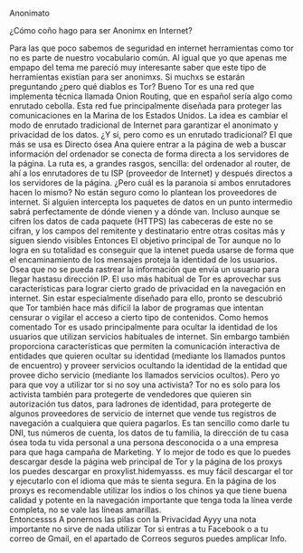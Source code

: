 Anonimato


¿Cómo coño hago para ser Anonimx en Internet?


Para las que poco sabemos de seguridad en internet herramientas como tor no es parte de nuestro vocabulario común. Al igual que yo que apenas me empapo del tema me pareció muy interesante saber que este tipo de herramientas existían para ser anonimxs. Si muchxs se estarán preguntando ¿pero qué diablos es Tor?  Bueno Tor es una red que implementa técnica llamada Onion Routing, que en español sería algo como enrutado cebolla. Esta red fue principalmente diseñada para proteger las comunicaciones en la Marina de los Estados Unidos. La idea es cambiar el modo de enrutado tradicional de Internet para garantizar el anonimato y privacidad de los datos.
¿Y si, pero como es un enrutado tradicional? El que más se usa es Directo ósea Ana quiere entrar a la página de web a buscar información del ordenador se conecta de forma directa a los servidores de la página. La ruta es, a grandes rasgos, sencilla: del ordenador al router, de ahí a los enrutadores de tu ISP (proveedor de Internet) y después directos a los servidores de la página.
¿Pero cuál es la paranoia si ambos enrutadores hacen lo mismo? No están seguro como lo plantean los proveedores de internet. Si alguien intercepta los paquetes de datos en un punto intermedio sabrá perfectamente de dónde vienen y a dónde van. Incluso aunque se cifren los datos de cada paquete (HTTPS) las cabeceras de este no se cifran, y los campos del remitente y destinatario entre otras cositas más y siguen siendo visibles
Entonces El objetivo principal de Tor  aunque no lo logra en su totalidad es conseguir que la intenet pueda usarse de forma que el encaminamiento de los mensajes proteja la identidad de los usuarios. Osea que no se pueda rastrear la información que envía un usuario para llegar hastasu dirección IP. El uso más habitual de Tor es aprovechar sus características para lograr cierto grado de privacidad en la navegación en internet. Sin estar especialmente diseñado para ello, pronto se descubrió que Tor también hace más difícil la labor de programas que intentan censurar o vigilar el acceso a cierto tipo de contenidos. 
Como hemos comentado Tor es usado principalmente para ocultar la identidad de los usuarios que utilizan servicios habituales de internet. Sin embargo también proporciona características que permiten la comunicación interactiva de entidades que quieren ocultar su identidad (mediante los llamados puntos de encuentro) y proveer servicios ocultando la identidad de la entidad que provee dicho servicio (mediante los llamados servicios ocultos). 
Pero yo para que voy a utilizar tor si no soy una activista? Tor no es solo para los activista también para protegerte de vendedores que quieren sin autorización tus datos, para ladrones de identidad, para protegerte de algunos proveedores de servicio de internet que vende tus registros de navegación a cualquiera que quiera pagarlos. Es tan sencillo como darle tu DNI, tus números de cuenta, los datos de tu familia, la dirección de tu casa ósea toda tu vida personal a una persona desconocida o a una empresa para que haga campaña de Marketing.
Y lo mejor de todo es que lo puedes descargar desde la página web principal de Tor y la página de los proxys los puedes descargar en proxylist.hidemyasss. es muy fácil descargar el tor y ejecutarlo con el idioma que más te sienta segura. En la página de los proxys es recomendable utilizar los indios o los chinos ya que tiene buena calidad y potente en la navegación importante que tenga toda la línea verde completa, no se vale las líneas amarillas.  
Entoncessss A ponernos las pilas con la Privacidad 
Ayyy una nota importante no sirve de nada utilizar Tor si entras a tu Facebook o a tu correo de Gmail, en el apartado de Correos seguros puedes amplicar Info.
